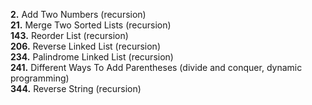 **2.** Add Two Numbers (recursion)  
**21.** Merge Two Sorted Lists (recursion)  
**143.** Reorder List (recursion)  
**206.** Reverse Linked List (recursion)  
**234.** Palindrome Linked List (recursion)  
**241.** Different Ways To Add Parentheses (divide and conquer, dynamic programming)  
**344.** Reverse String (recursion)
